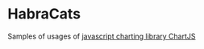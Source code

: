 HabraCats
=========

Samples of usages of [javascript charting library ChartJS](http://chartjs.devexpress.com)
